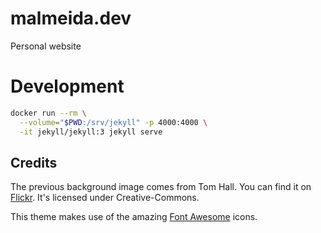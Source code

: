 # malmeida.dev
Personal website

# Development
```sh
docker run --rm \
  --volume="$PWD:/srv/jekyll" -p 4000:4000 \
  -it jekyll/jekyll:3 jekyll serve
```

## Credits
The previous background image comes from Tom Hall.
You can find it on <a href="https://flic.kr/p/pqEPBb">Flickr</a>.
It's licensed under Creative-Commons.

This theme makes use of the amazing <a href="http://fontawesome.io/">Font Awesome</a> icons.
